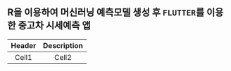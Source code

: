 ## R을 이용하여 머신러닝 예측모델 생성 후 `FLUTTER`를 이용한 중고차 시세예측 앱
<!-- Table 양식 -->
|Header|Description|
|:--:|:--:|
|Cell1|Cell2|


